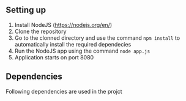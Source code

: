 ## Setting up

1) Install NodeJS (https://nodejs.org/en/)
2) Clone the repository
3) Go to the clonned directory and use the command `npm install` to automatically install the required dependecies
4) Run the NodeJS app using the command `node app.js` 
5) Application starts on port 8080

## Dependencies

Following dependencies are used in the projct
